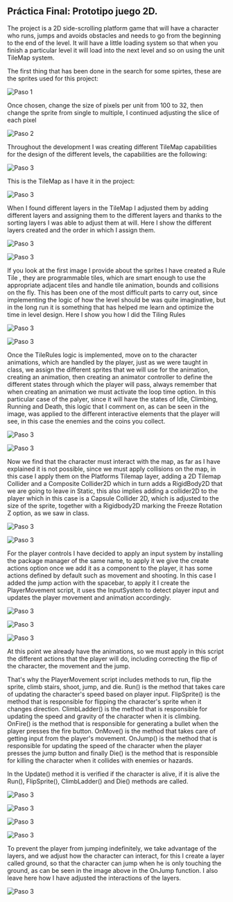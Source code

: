 ## Práctica Final: Prototipo juego 2D.

The project is a 2D side-scrolling platform game that will have a character who runs, jumps and avoids obstacles and needs to go from the beginning to the end of the level. It will have a little loading system so that when you finish a particular level it will load into the next level and so on using the unit TileMap system.

The first thing that has been done in the search for some spirtes, these are the sprites used for this project:

 ![Paso 1](imgs/Captura5.png)
 
Once chosen, change the size of pixels per unit from 100 to 32, then change the sprite from single to multiple, I continued adjusting the slice of each pixel
 
 ![Paso 2](imgs/Captura1.png)
 
Throughout the development I was creating different TileMap capabilities for the design of the different levels, the capabilities are the following:
 
 ![Paso 3](imgs/Captura2.png)
 
This is the TileMap as I have it in the project:

 ![Paso 3](imgs/Captura3.png)

When I found different layers in the TileMap I adjusted them by adding different layers and assigning them to the different layers and thanks to the sorting layers I was able to adjust them at will. Here I show the different layers created and the order in which I assign them.

 ![Paso 3](imgs/Captura4.png)

 ![Paso 3](imgs/Captura6.png)
 
If you look at the first image I provide about the sprites I have created a Rule Tile , they are programmable tiles, which are smart enough to use the appropriate adjacent tiles and handle tile animation, bounds and collisions on the fly. This has been one of the most difficult parts to carry out, since implementing the logic of how the level should be was quite imaginative, but in the long run it is something that has helped me learn and optimize the time in level design. Here I show you how I did the Tiling Rules
 
 ![Paso 3](imgs/Captura7.png)

 ![Paso 3](imgs/Captura8.png)
 
Once the TileRules logic is implemented, move on to the character animations, which are handled by the player, just as we were taught in class, we assign the different sprites that we will use for the animation, creating an animation, then creating an animator controller to define the different states through which the player will pass, always remember that when creating an animation we must activate the loop time option. In this particular case of the palyer, since it will have the states of Idle, Climbing, Running and Death, this logic that I comment on, as can be seen in the image, was applied to the different interactive elements that the player will see, in this case the enemies and the coins you collect.

  ![Paso 3](imgs/Captura9.png)
  
  ![Paso 3](imgs/Captura10.png)
  
Now we find that the character must interact with the map, as far as I have explained it is not possible, since we must apply collisions on the map, in this case I apply them on the Platforms Tilemap layer, adding a 2D Tilemap Collider and a Composite Collider2D which in turn adds a RigidBody2D that we are going to leave in Static, this also implies adding a collider2D to the player which in this case is a Capsule Collider 2D, which is adjusted to the size of the sprite, together with a Rigidbody2D marking the Freeze Rotation Z option, as we saw in class.

  ![Paso 3](imgs/Captura11.png)
  
  ![Paso 3](imgs/Captura12.png)
 
For the player controls I have decided to apply an input system by installing the package manager of the same name, to apply it we give the create actions option once we add it as a component to the player, it has some actions defined by default such as movement and shooting. In this case I added the jump action with the spacebar, to apply it I create the PlayerMovement script, it uses the InputSystem to detect player input and updates the player movement and animation accordingly.

  ![Paso 3](imgs/Captura13.png)
  
  ![Paso 3](imgs/Captura14.png)
 
  ![Paso 3](imgs/Captura15.png)

At this point we already have the animations, so we must apply in this script the different actions that the player will do, including correcting the flip of the character, the movement and the jump.

That's why the PlayerMovement script includes methods to run, flip the sprite, climb stairs, shoot, jump, and die.
Run() is the method that takes care of updating the character's speed based on player input. FlipSprite() is the method that is responsible for flipping the character's sprite when it changes direction. ClimbLadder() is the method that is responsible for updating the speed and gravity of the character when it is climbing. OnFire() is the method that is responsible for generating a bullet when the player presses the fire button. OnMove() is the method that takes care of getting input from the player's movement. OnJump() is the method that is responsible for updating the speed of the character when the player presses the jump button and finally Die() is the method that is responsible for killing the character when it collides with enemies or hazards.

In the Update() method it is verified if the character is alive, if it is alive the Run(), FlipSprite(), ClimbLadder() and Die() methods are called.

  ![Paso 3](imgs/Captura16.png)
  
  ![Paso 3](imgs/Captura17.png)
 
  ![Paso 3](imgs/Captura18.png)
  
  ![Paso 3](imgs/Captura19.png)
  
To prevent the player from jumping indefinitely, we take advantage of the layers, and we adjust how the character can interact, for this I create a layer called ground, so that the character can jump when he is only touching the ground, as can be seen in the image above in the OnJump function. I also leave here how I have adjusted the interactions of the layers.

  ![Paso 3](imgs/Captura20.png)

